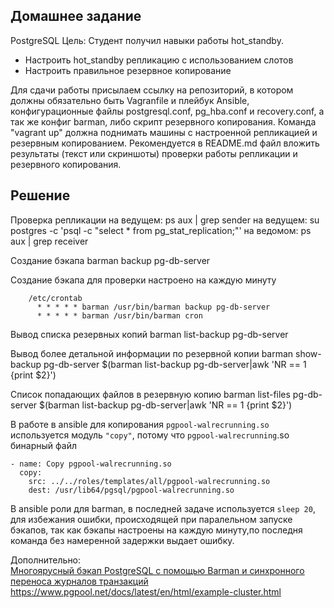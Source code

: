 ## Домашнее задание

PostgreSQL
Цель: Студент получил навыки работы hot_standby.

- Настроить hot_standby репликацию с использованием слотов
- Настроить правильное резервное копирование

Для сдачи работы присылаем ссылку на репозиторий, в котором должны обязательно быть Vagranfile и плейбук Ansible, конфигурационные файлы postgresql.conf, pg_hba.conf и recovery.conf, а так же конфиг barman, либо скрипт резервного копирования. Команда "vagrant up" должна поднимать машины с настроенной репликацией и резервным копированием. Рекомендуется в README.md файл вложить результаты (текст или скриншоты) проверки работы репликации и резервного копирования.

## Решение

Проверка репликации
на ведущем: ps aux | grep sender
на ведущем: su postgres -c 'psql -c "select \* from pg_stat_replication;"'
на ведомом: ps aux | grep receiver

Создание бэкапа
barman backup pg-db-server

Создание бэкапа для проверки настроено на каждую минуту

```
    /etc/crontab
      * * * * * barman /usr/bin/barman backup pg-db-server
      * * * * * barman /usr/bin/barman cron
```

Вывод списка резервных копий
barman list-backup pg-db-server

Вывод более детальной информации по резервной копии
barman show-backup pg-db-server $(barman list-backup pg-db-server|awk 'NR == 1 {print $2}')

Список попадающих файлов в резервную копию
barman list-files pg-db-server $(barman list-backup pg-db-server|awk 'NR == 1 {print $2}')

В работе в ansible для копирования `pgpool-walrecrunning.so` используется модуль `"copy"`, потому что `pgpool-walrecrunning`.so бинарный файл   
   
```
- name: Copy pgpool-walrecrunning.so
  copy:
    src: ../../roles/templates/all/pgpool-walrecrunning.so
    dest: /usr/lib64/pgsql/pgpool-walrecrunning.so
```
В ansible роли для barman, в последней задаче используется `sleep 20`, для избежания ошибки, происходящей при паралельном запуске бэкапов, так как бэкапы настроены на каждую минуту,по последня команда без намеренной задержки выдает ошибку.  
   
Дополнительно:  
[Многоярусный бэкап PostgreSQL с помощью Barman и синхронного переноса журналов транзакций](https://m.habr.com/ru/company/yamoney/blog/333844/)  
https://www.pgpool.net/docs/latest/en/html/example-cluster.html
